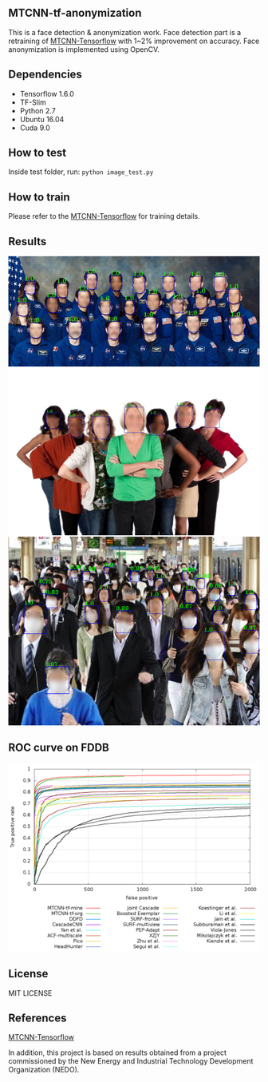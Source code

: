 ## MTCNN-tf-anonymization
This is a face detection & anonymization work. Face detection part is a retraining of [MTCNN-Tensorflow](https://github.com/AITTSMD/MTCNN-Tensorflow) with 1~2% improvement on accuracy. Face anonymization is implemented using OpenCV. 

## Dependencies
* Tensorflow 1.6.0
* TF-Slim
* Python 2.7
* Ubuntu 16.04
* Cuda 9.0

## How to test
Inside test folder, run: `python image_test.py`

## How to train
Please refer to the [MTCNN-Tensorflow](https://github.com/AITTSMD/MTCNN-Tensorflow) for training details. 

## Results
![result1.jpg](https://raw.githubusercontent.com/CyberAILab/MTCNN-tf-anonymization/master/result/1.jpg)
![result2.jpg](https://raw.githubusercontent.com/CyberAILab/MTCNN-tf-anonymization/master/result/input.jpg)
![result3.jpg](https://raw.githubusercontent.com/CyberAILab/MTCNN-tf-anonymization/master/result/mask3.png)

## ROC curve on FDDB
![result4.jpg](https://raw.githubusercontent.com/CyberAILab/MTCNN-tf-anonymization/master/result/discROC-compare.png)

## License
MIT LICENSE

## References
[MTCNN-Tensorflow](https://github.com/AITTSMD/MTCNN-Tensorflow)

In addition, this project is based on results obtained from a project commissioned by the New Energy and Industrial Technology Development Organization (NEDO).

